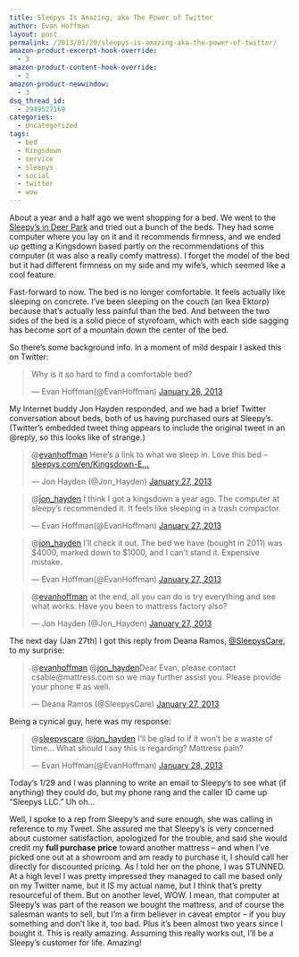 ```yaml
---
title: Sleepys Is Amazing, aka The Power of Twitter
author: Evan Hoffman
layout: post
permalink: /2013/01/29/sleepys-is-amazing-aka-the-power-of-twitter/
amazon-product-excerpt-hook-override:
  - 3
amazon-product-content-hook-override:
  - 2
amazon-product-newwindow:
  - 3
dsq_thread_id:
  - 2949527169
categories:
  - Uncategorized
tags:
  - bed
  - Kingsdown
  - service
  - sleepys
  - social
  - twitter
  - wow
---
```

About a year and a half ago we went shopping for a bed. We went to the <a href="https://maps.google.com/maps?q=sleepy%27s+deer+park&#038;ll=40.762244,-73.313119&#038;spn=0.008094,0.021136&#038;oe=utf-8&#038;client=firefox-a&#038;fb=1&#038;gl=us&#038;hq=sleepy%27s&#038;hnear=0x89e82c34d2927743:0xd0ceb2e47226c7e0,Deer+Park,+NY&#038;cid=0,0,10828008647811799480&#038;t=m&#038;z=16&#038;iwloc=A" onclick="_gaq.push(['_trackEvent', 'outbound-article', 'https://maps.google.com/maps?q=sleepy%27s+deer+park&ll=40.762244,-73.313119&spn=0.008094,0.021136&oe=utf-8&client=firefox-a&fb=1&gl=us&hq=sleepy%27s&hnear=0x89e82c34d2927743:0xd0ceb2e47226c7e0,Deer+Park,+NY&cid=0,0,10828008647811799480&t=m&z=16&iwloc=A', 'Sleepy&#8217;s in Deer Park']);" >Sleepy&#8217;s in Deer Park</a> and tried out a bunch of the beds. They had some computer where you lay on it and it recommends firmness, and we ended up getting a Kingsdown based partly on the recommendations of this computer (it was also a really comfy mattress). I forget the model of the bed but it had different firmness on my side and my wife&#8217;s, which seemed like a cool feature.

Fast-forward to now. The bed is no longer comfortable. It feels actually like sleeping on concrete. I&#8217;ve been sleeping on the couch (an Ikea Ektorp) because that&#8217;s actually less painful than the bed. And between the two sides of the bed is a solid piece of styrofoam, which with each side sagging has become sort of a mountain down the center of the bed.

So there&#8217;s some background info. In a moment of mild despair I asked this on Twitter:

<blockquote class="twitter-tweet">
  <p>
    Why is it so hard to find a comfortable bed?
  </p>
  
  <p>
    &mdash; Evan Hoffman(@EvanHoffman) <a href="https://twitter.com/EvanHoffman/status/295291753156710400" onclick="_gaq.push(['_trackEvent', 'outbound-article', 'https://twitter.com/EvanHoffman/status/295291753156710400', 'January 26, 2013']);" >January 26, 2013</a>
  </p>
</blockquote>



My Internet buddy Jon Hayden responded, and we had a brief Twitter conversation about beds, both of us having purchased ours at Sleepy&#8217;s. (Twitter&#8217;s embedded tweet thing appears to include the original tweet in an @reply, so this looks like of strange.)

<blockquote class="twitter-tweet">
  <p>
    @<a href="https://twitter.com/evanhoffman" onclick="_gaq.push(['_trackEvent', 'outbound-article', 'https://twitter.com/evanhoffman', 'evanhoffman']);" >evanhoffman</a> Here&#8217;s a link to what we sleep in. Love this bed &#8211; <a href="http://t.co/APZTKqMi" onclick="_gaq.push(['_trackEvent', 'outbound-article', 'http://t.co/APZTKqMi', 'sleepys.com/en/Kingsdown-E…']);"  title="http://www.sleepys.com/en/Kingsdown-Emerald-Crown-Crest-Plush-Mattress_58199/?attrValue=Cal%20King">sleepys.com/en/Kingsdown-E…</a>
  </p>
  
  <p>
    &mdash; Jon Hayden (@Jon_Hayden) <a href="https://twitter.com/Jon_Hayden/status/295349033747243008" onclick="_gaq.push(['_trackEvent', 'outbound-article', 'https://twitter.com/Jon_Hayden/status/295349033747243008', 'January 27, 2013']);" >January 27, 2013</a>
  </p>
</blockquote>



<blockquote class="twitter-tweet">
  <p>
    @<a href="https://twitter.com/jon_hayden" onclick="_gaq.push(['_trackEvent', 'outbound-article', 'https://twitter.com/jon_hayden', 'jon_hayden']);" >jon_hayden</a> I think I got a kingsdown a year ago. The computer at sleepy&#8217;s recommended it. It feels like sleeping in a trash compactor.
  </p>
  
  <p>
    &mdash; Evan Hoffman(@EvanHoffman) <a href="https://twitter.com/EvanHoffman/status/295351522580119552" onclick="_gaq.push(['_trackEvent', 'outbound-article', 'https://twitter.com/EvanHoffman/status/295351522580119552', 'January 27, 2013']);" >January 27, 2013</a>
  </p>
</blockquote>



<blockquote class="twitter-tweet">
  <p>
    @<a href="https://twitter.com/jon_hayden" onclick="_gaq.push(['_trackEvent', 'outbound-article', 'https://twitter.com/jon_hayden', 'jon_hayden']);" >jon_hayden</a> I&#8217;ll check it out. The bed we have (bought in 2011) was $4000, marked down to $1000, and I can&#8217;t stand it. Expensive mistake.
  </p>
  
  <p>
    &mdash; Evan Hoffman(@EvanHoffman) <a href="https://twitter.com/EvanHoffman/status/295521937290051585" onclick="_gaq.push(['_trackEvent', 'outbound-article', 'https://twitter.com/EvanHoffman/status/295521937290051585', 'January 27, 2013']);" >January 27, 2013</a>
  </p>
</blockquote>



<blockquote class="twitter-tweet">
  <p>
    @<a href="https://twitter.com/evanhoffman" onclick="_gaq.push(['_trackEvent', 'outbound-article', 'https://twitter.com/evanhoffman', 'evanhoffman']);" >evanhoffman</a> at the end, all you can do is try everything and see what works. Have you been to mattress factory also?
  </p>
  
  <p>
    &mdash; Jon Hayden (@Jon_Hayden) <a href="https://twitter.com/Jon_Hayden/status/295522846741000192" onclick="_gaq.push(['_trackEvent', 'outbound-article', 'https://twitter.com/Jon_Hayden/status/295522846741000192', 'January 27, 2013']);" >January 27, 2013</a>
  </p>
</blockquote>



The next day (Jan 27th) I got this reply from Deana Ramos, <a href="https://twitter.com/SleepysCare" onclick="_gaq.push(['_trackEvent', 'outbound-article', 'https://twitter.com/SleepysCare', '@SleepysCare']);" >@SleepysCare</a>, to my surprise:

<blockquote class="twitter-tweet">
  <p>
    @<a href="https://twitter.com/evanhoffman" onclick="_gaq.push(['_trackEvent', 'outbound-article', 'https://twitter.com/evanhoffman', 'evanhoffman']);" >evanhoffman</a> @<a href="https://twitter.com/jon_hayden" onclick="_gaq.push(['_trackEvent', 'outbound-article', 'https://twitter.com/jon_hayden', 'jon_hayden']);" >jon_hayden</a>Dear Evan, please contact csable@mattress.com so we may further assist you. Please provide your phone # as well.
  </p>
  
  <p>
    &mdash; Deana Ramos (@SleepysCare) <a href="https://twitter.com/SleepysCare/status/295566665666670593" onclick="_gaq.push(['_trackEvent', 'outbound-article', 'https://twitter.com/SleepysCare/status/295566665666670593', 'January 27, 2013']);" >January 27, 2013</a>
  </p>
</blockquote>



Being a cynical guy, here was my response:

<blockquote class="twitter-tweet">
  <p>
    @<a href="https://twitter.com/sleepyscare" onclick="_gaq.push(['_trackEvent', 'outbound-article', 'https://twitter.com/sleepyscare', 'sleepyscare']);" >sleepyscare</a> @<a href="https://twitter.com/jon_hayden" onclick="_gaq.push(['_trackEvent', 'outbound-article', 'https://twitter.com/jon_hayden', 'jon_hayden']);" >jon_hayden</a> I&#8217;ll be glad to if it won&#8217;t be a waste of time… What should I say this is regarding? Mattress pain?
  </p>
  
  <p>
    &mdash; Evan Hoffman(@EvanHoffman) <a href="https://twitter.com/EvanHoffman/status/295746715942797312" onclick="_gaq.push(['_trackEvent', 'outbound-article', 'https://twitter.com/EvanHoffman/status/295746715942797312', 'January 28, 2013']);" >January 28, 2013</a>
  </p>
</blockquote>



Today&#8217;s 1/29 and I was planning to write an email to Sleepy&#8217;s to see what (if anything) they could do, but my phone rang and the caller ID came up &#8220;Sleepys LLC.&#8221; Uh oh&#8230; 

Well, I spoke to a rep from Sleepy&#8217;s and sure enough, she was calling in reference to my Tweet. She assured me that Sleepy&#8217;s is very concerned about customer satisfaction, apologized for the trouble, and said she would credit my **full purchase price** toward another mattress &#8211; and when I&#8217;ve picked one out at a showroom and am ready to purchase it, I should call her directly for discounted pricing. As I told her on the phone, I was STUNNED. At a high level I was pretty impressed they managed to call me based only on my Twitter name, but it IS my actual name, but I think that&#8217;s pretty resourceful of them. But on another level, WOW. I mean, that computer at Sleepy&#8217;s was part of the reason we bought the mattress, and of course the salesman wants to sell, but I&#8217;m a firm believer in caveat emptor &#8211; if you buy something and don&#8217;t like it, too bad. Plus it&#8217;s been almost two years since I bought it. This is really amazing. Assuming this really works out, I&#8217;ll be a Sleepy&#8217;s customer for life. Amazing!